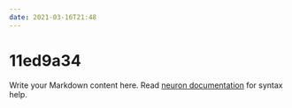 ```yaml
---
date: 2021-03-16T21:48
---
```


# 11ed9a34

Write your Markdown content here. Read [neuron documentation](https://neuron.zettel.page/2011404.html) for syntax help.

